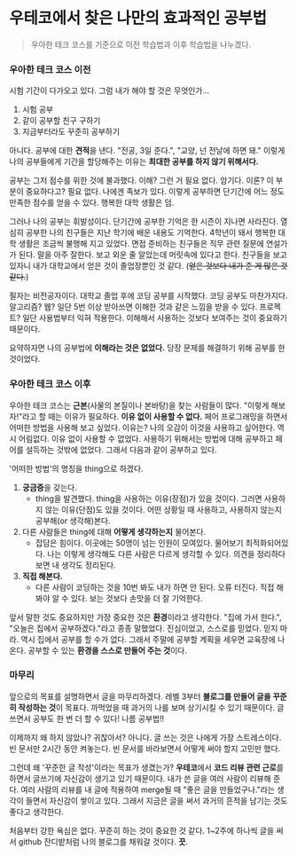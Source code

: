 # 우테코에서 찾은 나만의 효과적인 공부법

> 우아한 테크 코스를 기준으로 이전 학습법과 이후 학습법을 나누겠다.

### 우아한 테크 코스 이전

시험 기간이 다가오고 있다. 그럼 내가 해야 할 것은 무엇인가...

1. 시험 공부
2. 같이 공부할 친구 구하기
3. 지금부터라도 꾸준히 공부하기

아니다. 공부에 대한 **견적**을 낸다. "전공, 3일 준다.",  "교양, 넌 전날에 하면 돼."  이렇게 나의 공부들에게 기간을 할당해주는 이유는 **최대한 공부를 하지 않기 위해서다.**

공부는 그저 점수를 위한 것에 불과했다. 이해? 그런 거 필요 없다. 암기다. 이론? 이 부분이 중요하다고? 필요 없다. 나에겐 족보가 있다. 이렇게 공부하면 단기간에 어느 정도 만족한 점수를 얻을 수 있다. 행복한 대학 생활은 덤.

그러나 나의 공부는 휘발성이다. 단기간에 공부한 기억은 한 시즌이 지나면 사라진다. 열심히 공부한 나의 친구들은 지난 학기에 배운 내용도 기억한다. 4학년이 돼서 행복한 대학 생활은 조금씩 불행해 지고 있었다. 면접 준비하는 친구들은 직무 관련 질문에 연설가가 된다. 말을 아주 잘한다. 보고 외운 줄 알았는데 머릿속에 있다고 한다. 친구들을 보고 있자니 내가 대학교에서 얻은 것이 졸업장뿐인 것 같다. (~~얻은 것보다 내가 준 게 많은 것 같다.~~)

필자는 비전공자이다. 대학교 졸업 후에 코딩 공부를 시작했다. 코딩 공부도 마찬가지다. 알고리즘? 웹? 일단 5번 이상 받아쓰면 이해한 것과 같은 느낌을 받을 수 있다. 프로젝트? 일단 사용법부터 익혀 적용한다. 이해해서 사용하는 것보다 보여주는 것이 중요하기 때문이다. 

요약하자면 나의 공부법에 **이해라는 것은 없었다.** 당장 문제를 해결하기 위해 공부를 한 것이었다. 

### 우아한 테크 코스 이후 

우아한 테크 코스는 **근본**(사물의 본질이나 본바탕)을 찾는 사람들이 많다. "이렇게 해보자!"라고 할 때는 이유가 필요하다. **이유 없이 사용할 수 없다.** 페어 프로그래밍을 하면서 어떠한 방법을 사용해 보고 싶었다. 이유는? 나의 오감이 이것을 사용하고 싶어한다. 역시 어림없다. 이유 없이 사용할 수 없었다. 사용하기 위해서는 방법에 대해 공부하고 페어를 설득하는 것밖에 없었다. 그래서 다음과 같이 공부하고 있다.

'어떠한 방법'의 명칭을 thing으로 하겠다.

1. **궁금증**을 갖는다.
   - thing을 발견했다. thing을 사용하는 이유(장점)가 있을 것이다. 그러면 사용하지 않는 이유(단점)도 있을 것이다. 어떤 상황일 때 사용하고, 사용하지 않는지 공부해(or 생각해)본다.
2. 다른 사람들은 thing에 대해 **어떻게 생각하는지** 물어본다.
   - 잡담은 힘이다. 이곳에는 50명이 넘는 인원이 모여있다. 물어보기 최적화되어있다. 나는 이렇게 생각해도 다른 사람은 다르게 생각할 수 있다. 의견을 정리하다 보면 내 생각도 정리된다.
3. **직접 해본다.**
   - 다른 사람이 코딩하는 것을 10번 봐도 내가 하면 안 된다. 오류 터진다. 직접 해봐야 알 수 있다. 보는 것보다 손맛을 더 잘 기억한다.

앞서 말한 것도 중요하지만 가장 중요한 것은 **환경**이라고 생각한다. "집에 가서 한다.", "오늘은 집에서 공부하겠다."라고 종종 말했었다. 진심이었고, 스스로를 믿었다. 믿지 마라. 역시 집에서 공부를 할 수가 없다. 그래서 주말에 공부할 계획을 세우면 교육장에 나온다. 공부할 수 있는 **환경을 스스로 만들어 주는 것**이다.

### 마무리

앞으로의 목표를 설명하면서 글을 마무리하겠다. 레벨 3부터 **블로그를 만들어 글을 꾸준히 작성하는 것**이 목표다. 까먹었을 때 과거의 나를 보며 상기시킬 수 있기 때문이다. 글 쓰면서 공부도 한 번 더 할 수 있다! 나름 공부법!!

이제까지 왜 하지 않았나? 귀찮아서? 아니다. 글 쓰는 것은 나에게 가장 스트레스이다. 빈 문서만 2시간 동안 켜놓는다. 빈 문서를 바라보면서 어떻게 써야 할지 고민만 했다.

그런데 왜 '꾸준한 글 작성'이라는 목표가 생겼는가? **우테코**에서 **코드 리뷰 관련 근로**를 하면서 글쓰기에 자신감이 생기고 있기 때문이다. 내가 쓴 글을 여러 사람이 리뷰해 준다. 여러 사람의 리뷰를 내 글에 적용하여 merge될 때 "좋은 글을 만들었구나."라는 생각이 들면서 자신감이 쌓이고 있다. 그래서 지금은 글을 써서 과거의 흔적을 남기는 것도 좋다고 생각한다.

처음부터 강한 욕심은 없다. 꾸준히 하는 것이 중요한 것 같다. 1~2주에 하나씩 글을 써서 github 잔디밭처럼 나의 블로그를 채워갈 것이다. **끗**. 

 